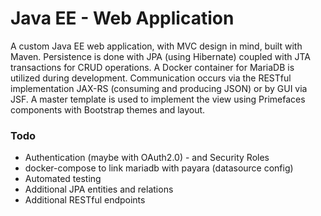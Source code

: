 # Java EE - Web Application

A custom Java EE web application, with MVC design in mind, built with Maven. 
Persistence is done with JPA (using Hibernate) coupled with JTA transactions for CRUD operations.
A Docker container for MariaDB is utilized during development.
Communication occurs via the RESTful implementation JAX-RS (consuming and producing JSON) or by GUI via JSF. 
A master template is used to implement the view using Primefaces components with Bootstrap themes and layout.


### Todo
* Authentication (maybe with OAuth2.0) - and Security Roles
* docker-compose to link mariadb with payara (datasource config)
* Automated testing
* Additional JPA entities and relations
* Additional RESTful endpoints
